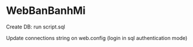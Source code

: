 # WebBanBanhMi

Create DB: run script.sql

Update connections string on web.config (login in sql authentication mode)
